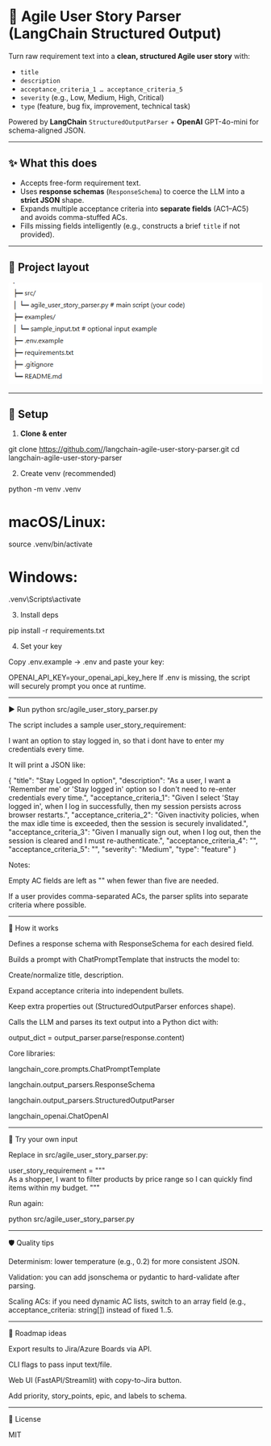 # 🧩 Agile User Story Parser (LangChain Structured Output)

Turn raw requirement text into a **clean, structured Agile user story** with:
- `title`
- `description`
- `acceptance_criteria_1 … acceptance_criteria_5`
- `severity` (e.g., Low, Medium, High, Critical)
- `type` (feature, bug fix, improvement, technical task)

Powered by **LangChain** `StructuredOutputParser` + **OpenAI** GPT-4o-mini for schema-aligned JSON.

---

## ✨ What this does

- Accepts free-form requirement text.
- Uses **response schemas** (`ResponseSchema`) to coerce the LLM into a **strict JSON** shape.
- Expands multiple acceptance criteria into **separate fields** (AC1–AC5) and avoids comma-stuffed ACs.
- Fills missing fields intelligently (e.g., constructs a brief `title` if not provided).

---------------------------------------------------------------------------------

## 🧱 Project layout


![alt text](image.png)

---------------------------------------------------------------------------------

## 🔐 Setup

1) **Clone & enter**

git clone https://github.com/<your-username>/langchain-agile-user-story-parser.git
cd langchain-agile-user-story-parser



2. Create venv (recommended)

python -m venv .venv
# macOS/Linux:
source .venv/bin/activate
# Windows:
.venv\Scripts\activate


3. Install deps

pip install -r requirements.txt


4. Set your key

Copy .env.example → .env and paste your key:


OPENAI_API_KEY=your_openai_api_key_here
If .env is missing, the script will securely prompt you once at runtime.

---------------------------------------------------------------------------------

▶️ Run
python src/agile_user_story_parser.py


The script includes a sample user_story_requirement:

I want an option to stay logged in, so that i dont have to enter my credentials every time.


It will print a JSON like:

{
  "title": "Stay Logged In option",
  "description": "As a user, I want a 'Remember me' or 'Stay logged in' option so I don't need to re-enter credentials every time.",
  "acceptance_criteria_1": "Given I select 'Stay logged in', when I log in successfully, then my session persists across browser restarts.",
  "acceptance_criteria_2": "Given inactivity policies, when the max idle time is exceeded, then the session is securely invalidated.",
  "acceptance_criteria_3": "Given I manually sign out, when I log out, then the session is cleared and I must re-authenticate.",
  "acceptance_criteria_4": "",
  "acceptance_criteria_5": "",
  "severity": "Medium",
  "type": "feature"
}


Notes:

Empty AC fields are left as "" when fewer than five are needed.

If a user provides comma-separated ACs, the parser splits into separate criteria where possible.

---------------------------------------------------------------------------------

🧠 How it works

Defines a response schema with ResponseSchema for each desired field.

Builds a prompt with ChatPromptTemplate that instructs the model to:

Create/normalize title, description.

Expand acceptance criteria into independent bullets.

Keep extra properties out (StructuredOutputParser enforces shape).

Calls the LLM and parses its text output into a Python dict with:

output_dict = output_parser.parse(response.content)


Core libraries:

langchain_core.prompts.ChatPromptTemplate

langchain.output_parsers.ResponseSchema

langchain.output_parsers.StructuredOutputParser

langchain_openai.ChatOpenAI

---------------------------------------------------------------------------------

🧪 Try your own input

Replace in src/agile_user_story_parser.py:

user_story_requirement = \"\"\"\
As a shopper, I want to filter products by price range so I can quickly find items within my budget.
\"\"\"

Run again:

python src/agile_user_story_parser.py

---------------------------------------------------------------------------------

🛡️ Quality tips

Determinism: lower temperature (e.g., 0.2) for more consistent JSON.

Validation: you can add jsonschema or pydantic to hard-validate after parsing.

Scaling ACs: if you need dynamic AC lists, switch to an array field (e.g., acceptance_criteria: string[]) instead of fixed 1..5.

---------------------------------------------------------------------------------

🔮 Roadmap ideas

Export results to Jira/Azure Boards via API.

CLI flags to pass input text/file.

Web UI (FastAPI/Streamlit) with copy-to-Jira button.

Add priority, story_points, epic, and labels to schema.

---------------------------------------------------------------------------------

📄 License

MIT